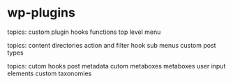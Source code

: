 # wp-plugins


topics:
custom plugin
hooks
functions
top level menu

topics:
content directories
action and filter hook
sub menus
custom post types

topics:
cutom hooks
post metadata
cutom metaboxes
metaboxes user input elements
custom taxonomies
